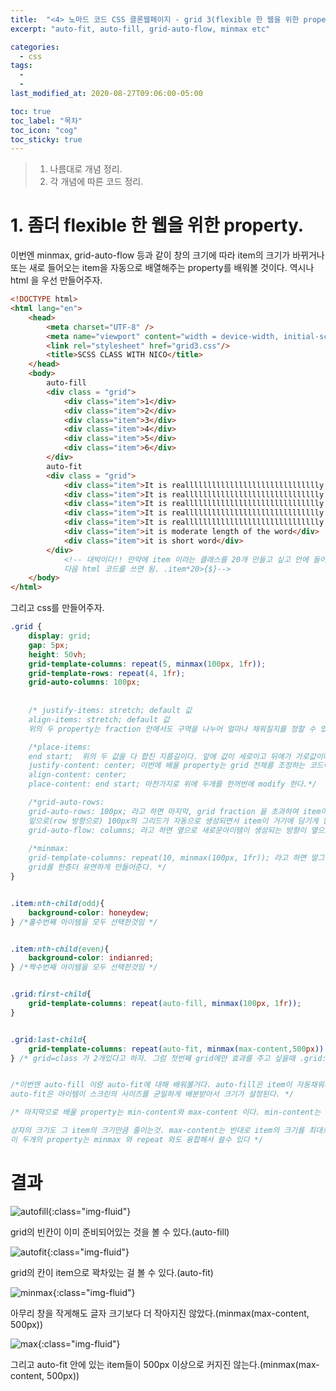 ```yaml
---
title:  "<4> 노마드 코드 CSS 클론웹페이지 - grid 3(flexible 한 웹을 위한 property들)"
excerpt: "auto-fit, auto-fill, grid-auto-flow, minmax etc"

categories:
  - css
tags:
  - 
  - 
last_modified_at: 2020-08-27T09:06:00-05:00

toc: true
toc_label: "목차"
toc_icon: "cog"
toc_sticky: true
---
```


> 1. 나름대로 개념 정리.  
> 2. 각 개념에 따른 코드 정리.  


# 1. 좀더 flexible 한 웹을 위한 property.

이번엔 minmax, grid-auto-flow 등과 같이 창의 크기에 따라 item의 크기가 바뀌거나 또는 새로 들어오는 item을 자동으로 배열해주는 property를 배워볼 것이다. 역시나 html 을 우선 만들어주자.


```html
<!DOCTYPE html>
<html lang="en">
    <head>
        <meta charset="UTF-8" />
        <meta name="viewport" content="width = device-width, initial-scale = 1.0" />
        <link rel="stylesheet" href="grid3.css"/>
        <title>SCSS CLASS WITH NICO</title>
    </head>
    <body>
        auto-fill
        <div class = "grid">
            <div class="item">1</div>
            <div class="item">2</div>
            <div class="item">3</div>
            <div class="item">4</div>
            <div class="item">5</div>
            <div class="item">6</div>
        </div>
        auto-fit
        <div class = "grid">
            <div class="item">It is realllllllllllllllllllllllllllllly long words</div>
            <div class="item">It is realllllllllllllllllllllllllllllly long words</div>
            <div class="item">It is realllllllllllllllllllllllllllllly long words</div>
            <div class="item">It is realllllllllllllllllllllllllllllly long words</div>
            <div class="item">It is realllllllllllllllllllllllllllllly long words</div>
            <div class="item">it is moderate length of the word</div>
            <div class="item">it is short word</div>
        </div>        
            <!-- 대박이다!! 만약에 item 이라는 클래스를 20개 만들고 싶고 안에 들어갈 값은 숫자이고 싶다고 하면
            다음 html 코드를 쓰면 됨. .item*20>{$}-->       
    </body>
</html>
```

그리고 css를 만들어주자.

```css
.grid {
    display: grid;
    gap: 5px;
    height: 50vh;
    grid-template-columns: repeat(5, minmax(100px, 1fr));
    grid-template-rows: repeat(4, 1fr);
    grid-auto-columns: 100px;
    
   
    /* justify-items: stretch; default 값 
    align-items: stretch; default 값
    위의 두 property는 fraction 안에서도 구역을 나누어 얼마나 채워질지를 정할 수 있는 property 이다.*/

    /*place-items: 
    end start;  위의 두 값을 다 합친 지름길이다. 앞에 값이 세로이고 뒤에가 가로값이다.
    justify-content: center; 이번에 배울 property는 grid 전체를 조정하는 코드이다
    align-content: center;
    place-content: end start; 마찬가지로 위에 두개를 한꺼번에 modify 한다.*/

    /*grid-auto-rows: 
    grid-auto-rows: 100px; 라고 하면 마지막, grid fraction 을 초과하여 item이 외부에서 들어올 경우(초기에 설정해놓은 가로 세로 줄보다 더 많은 item을 말함)
    밑으로(row 방향으로) 100px의 그리드가 자동으로 생성되면서 item이 거기에 담기게 됨. 근데 만약 row 방향이 아닌 column 방향으로 item 이 생성되게 하고 싶다 할때는
    grid-auto-flow: columns; 라고 하면 옆으로 새로운아이템이 생성되는 방향이 옆으로 바뀜. */
     
    /*minmax:
    grid-template-columns: repeat(10, minmax(100px, 1fr)); 라고 하면 말그대로 최소가 100px 이고 최대가 1fr으로 설정하는 property 이다
    grid를 한층더 유연하게 만들어준다. */
}


.item:nth-child(odd){
    background-color: honeydew;
} /*홀수번째 아이템을 모두 선택한것임 */


.item:nth-child(even){
    background-color: indianred;
} /*짝수번째 아이템을 모두 선택한것임 */


.grid:first-child{
    grid-template-columns: repeat(auto-fill, minmax(100px, 1fr));
}


.grid:last-child{
    grid-template-columns: repeat(auto-fit, minmax(max-content,500px)) ;
} /* grid=class 가 2개있다고 하자. 그럼 첫번째 grid에만 효과를 주고 싶을때 .grid:first-child 라고 한다. 마지막은 last-child 라고 한다. */


/*이번엔 auto-fill 이랑 auto-fit에 대해 배워볼거다. auto-fill은 item이 자동채워지는 게 아닌, grid가 남은 스크린을 자동으로 채우는것이다.
auto-fit은 아이템이 스크린의 사이즈를 균일하게 배분받아서 크기가 설정된다. */

/* 마지막으로 배울 property는 min-content와 max-content 이다. min-content는 상자안에 item 크기가 작아질수있을만큼 작아지게 만든뒤 

상자의 크기도 그 item의 크기만큼 줄이는것. max-content는 반대로 item의 크기를 최대로 키운다음 상자의 크기도 그만큼 키우는거다. 
이 두개의 property는 minmax 와 repeat 와도 융합해서 쓸수 있다 */
```

# 결과

![autofill](https://yeonghunko.github.io/assets/img/css/autofill.png){:class="img-fluid"}

grid의 빈칸이 이미 준비되어있는 것을 볼 수 있다.(auto-fill)

![autofit](https://yeonghunko.github.io/assets/img/css/autofit.png){:class="img-fluid"}

grid의 칸이 item으로 꽉차있는 걸 볼 수 있다.(auto-fit)

![minmax](https://yeonghunko.github.io/assets/img/css/minmax.png){:class="img-fluid"}

아무리 창을 작게해도 글자 크기보다 더 작아지진 않았다.(minmax(max-content, 500px))

![max](https://yeonghunko.github.io/assets/img/css/max.png){:class="img-fluid"}

그리고 auto-fit 안에 있는 item들이 500px 이상으로 커지진 않는다.(minmax(max-content, 500px))


